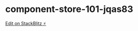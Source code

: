 # component-store-101-jqas83

[Edit on StackBlitz ⚡️](https://stackblitz.com/edit/component-store-101-jqas83)